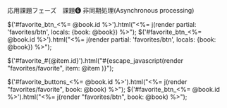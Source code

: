 応用課題フェーズ　課題❻ 非同期処理(Asynchronous processing)


$('#favorite_btn_<%= @book.id %>').html("<%= j(render partial: 'favorites/btn', locals: {book: @book}) %>");
$('#favorite_btn_<%= @book.id %>').html("<%= j(render partial: 'favorites/btn', locals: {book: @book}) %>");

$('#favorite_#{@item.id}').html("#{escape_javascript(render "favorites/favorite", item: @item )}");

$('#favorite_buttons_<%= @book.id %>').html("<%= j(render "favorites/favorite", book: @book) %>");
$('#favorite_btn_<%= @book.id %>').html("<%= j(render "favorites/btn", book: @book) %>");
